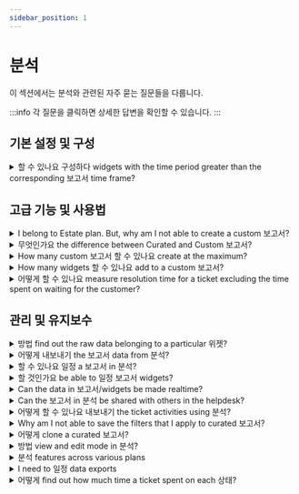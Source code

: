 ```yaml
---
sidebar_position: 1
---
```


# 분석

이 섹션에서는 분석와 관련된 자주 묻는 질문들을 다룹니다.

:::info
각 질문을 클릭하면 상세한 답변을 확인할 수 있습니다.
:::


## 기본 설정 및 구성

<details>
<summary>할 수 있나요 구성하다 widgets with the time period greater than the corresponding 보고서 time frame?</summary>

<p><br /></p><p>The Time period/date range of the Analytics report will be the superset of the time period specified in the widgets associated with the reports. In other words, the widget date range needs to be a subset of the report date range.</p>

</details>


## 고급 기능 및 사용법

<details>
<summary>I belong to Estate plan. But, why am I not able to create a custom 보고서?</summary>

<p>Custom reports are part of the <strong>Estate’19 plan</strong>. If you belong to the Estate’17 plan (annual billing), you can choose to upgrade to Estate’19 plan for free. If you belong to Estate’17 plan (monthly billing), you can upgrade by paying an extra of <strong>$6/agent/month</strong> in addition to <strong>$59/agent/month</strong>. </p>

</details>

<details>
<summary>무엇인가요 the difference between Curated and Custom 보고서?</summary>

<p dir="ltr" style={{ boxSizing: "border-box", marginBottom: "0pt", marginLeft: "0px", fontSize: "13px", lineHeight: "1.38", wordBreak: "normal", overflowWrap: "break-word", color: "rgb(0, 0, 0)", fontFamily: "-apple-system, ", fontWeight: "400", textAlign: "left", textIndent: "0px" }}><span dir="ltr" style={{ boxSizing: "border-box", fontSize: "12pt", fontFamily: "Arial"", color: "rgb(14, 16, 26)", fontWeight: "700" }}>Curated Reports</span></p><p dir="ltr" style={{ boxSizing: "border-box", marginBottom: "0pt", marginLeft: "0px", fontSize: "13px", lineHeight: "1.38", wordBreak: "normal", overflowWrap: "break-word", color: "rgb(0, 0, 0)", fontWeight: "400", textAlign: "left", textIndent: "0px", fontFamily: "Arial"" }}><span style={{ fontFamily: "Helvetica Neue" }}><span style={{ boxSizing: "border-box", fontFamily: "Arial"" }}><span style={{ boxSizing: "border-box", fontSize: "12pt", color: "rgb(14, 16, 26)", fontWeight: "400", fontFamily: "Arial"" }}>Freshdesk's curated reports provide you with a 360 view of your support performance. Monitor your team's performance along with the metrics most relevant to you. It also provides you with the essential information to chart better customer experiences.&nbsp;</span></span></span></p><p dir="ltr" style={{ boxSizing: "border-box", marginBottom: "0pt", marginLeft: "0px", fontSize: "13px", lineHeight: "1.38", wordBreak: "normal", overflowWrap: "break-word", color: "rgb(0, 0, 0)", fontWeight: "400", textAlign: "left", textIndent: "0px", fontFamily: "Arial"" }}><span style={{ fontFamily: "Helvetica Neue" }}><span style={{ boxSizing: "border-box", fontFamily: "Arial"" }}><span style={{ boxSizing: "border-box", fontSize: "12pt", color: "rgb(0, 0, 0)", fontWeight: "400", fontFamily: "Arial"" }}><br /></span><span style={{ boxSizing: "border-box", fontSize: "12pt", color: "rgb(14, 16, 26)", fontWeight: "700", fontFamily: "Arial"" }}>Custom Reports</span></span></span></p><p dir="ltr" style={{ boxSizing: "border-box", marginBottom: "0pt", marginLeft: "0px", fontSize: "13px", lineHeight: "1.38", wordBreak: "normal", overflowWrap: "break-word", color: "rgb(0, 0, 0)", fontWeight: "400", textAlign: "left", textIndent: "0px", fontFamily: "Arial"" }}><span style={{ fontFamily: "Helvetica Neue" }}><span style={{ boxSizing: "border-box", fontFamily: "Arial"" }}><span style={{ boxSizing: "border-box", fontSize: "12pt", color: "rgb(14, 16, 26)", fontWeight: "400", fontFamily: "Arial"" }}>With multiple ways to look at helpdesk reporting, Freshdesk's Analytics lets you&nbsp;</span><a href="https://support.freshdesk.com/en/support/solutions/articles/50000001028-custom-reporting-%E2%80%93-basics" style={{ boxSizing: "border-box", color: "rgb(44, 92, 197)", userSelect: "auto", fontFamily: "Arial"" }}><span style={{ boxSizing: "border-box", fontSize: "12pt", color: "rgb(17, 85, 204)", fontWeight: "400", textDecorationSkipInk: "none", fontFamily: "Arial"" }}>customize and build your reports</span></a><span style={{ boxSizing: "border-box", fontSize: "12pt", color: "rgb(14, 16, 26)", fontWeight: "400", fontFamily: "Arial"" }}>&nbsp;the way you want them - with minimal effort. It offers the flexibility to pick the metric(s) you wish to study, the adaptability to select the suitable filters you want to apply, and the capability to employ the perfect dimensions to analyze your data.</span></span></span></p><p dir="ltr" style={{ boxSizing: "border-box", marginBottom: "0pt", marginLeft: "0px", fontSize: "13px", lineHeight: "1.38", wordBreak: "normal", overflowWrap: "break-word", color: "rgb(0, 0, 0)", fontWeight: "400", textAlign: "left", textIndent: "0px", fontFamily: "Arial"" }}><span style={{ fontFamily: "Helvetica Neue" }}><span style={{ boxSizing: "border-box", fontFamily: "Arial"" }}><span style={{ boxSizing: "border-box", fontSize: "12pt", color: "rgb(0, 0, 0)", fontWeight: "400", fontFamily: "Arial"" }}><br />Learn more about the&nbsp;</span><a href="https://freshdesk.com/webinars/get-the-most-out-of-freshdesk-analytics-recording" style={{ boxSizing: "border-box", color: "rgb(44, 92, 197)", userSelect: "auto", fontFamily: "Arial"" }}><span style={{ boxSizing: "border-box", fontSize: "12pt", color: "rgb(17, 85, 204)", fontWeight: "400", textDecorationSkipInk: "none", fontFamily: "Arial"" }}>Basics of Analytics</span></a><span style={{ boxSizing: "border-box", fontSize: "12pt", color: "rgb(0, 0, 0)", fontWeight: "400", fontFamily: "Arial"" }}>&nbsp;through our webinar with insights on curated reports, creating custom reports for your helpdesk, learning to apply filters on reports, and much more.</span></span></span></p><p style={{ boxSizing: "border-box", marginBottom: "0px", marginLeft: "0px", fontSize: "13px", lineHeight: "18px", wordBreak: "normal", overflowWrap: "break-word", color: "rgb(0, 0, 0)", fontFamily: "-apple-system, ", fontWeight: "400", textAlign: "left", textIndent: "0px" }}><span style={{ fontFamily: "Helvetica Neue" }}><span style={{ boxSizing: "border-box", fontFamily: "Arial"" }}><span style={{ boxSizing: "border-box", fontSize: "12pt", color: "rgb(0, 0, 0)", fontWeight: "400", fontFamily: "Arial"" }}>You can also refer to our&nbsp;</span><a href="https://freshdesk.com/assets/resources/freshdesk/Make-informed-decisions-with-Freshdesk-Analytics.pdf" style={{ boxSizing: "border-box", color: "rgb(44, 92, 197)", userSelect: "auto", fontFamily: "Arial"" }}><span style={{ boxSizing: "border-box", fontSize: "12pt", color: "rgb(17, 85, 204)", fontWeight: "400", textDecorationSkipInk: "none", fontFamily: "Arial"" }}>Analytics guide</span></a></span></span><span dir="ltr" style={{ boxSizing: "border-box", fontSize: "12pt", fontFamily: "Arial"", color: "rgb(0, 0, 0)", fontWeight: "400" }}>&nbsp;for various use cases to implement in your helpdesk.</span></p>

</details>

<details>
<summary>How many custom 보고서 할 수 있나요 create at the maximum?</summary>

<p>You can create as many custom reports you want in Analytics. There’s no fixed limit.</p>

</details>

<details>
<summary>How many widgets 할 수 있나요 add to a custom 보고서?</summary>

<p><br /></p><p>You can add as many widgets you want in Analytics. There’s no fixed limit.</p>

</details>

<details>
<summary>어떻게 할 수 있나요 measure resolution time for a ticket excluding the time spent on waiting for the customer?</summary>

<p dir="ltr">You can get this data in two ways:<br /><br /></p><p dir="ltr">1. Choose the Metric: Resolved time spent in business hours<br />Sort by Filter: Status does not include waiting on customer<br />Group by: Status<br />From underlying data, you can find out how much time was spent on the SLA status at a ticket level</p><p dir="ltr"><br />2. Choose the Metric: Resolved time spent in business hours<br />Sort by Filter: Status does not include SLA Status: Off<br />Group by: Status</p><p dir="ltr">From underlying data, you can find out how much time was spent on the SLA status at a ticket level</p>

</details>


## 관리 및 유지보수

<details>
<summary>방법 find out the raw data belonging to a particular 위젯?</summary>

<p dir="ltr"><span dir="ltr" style={{ fontFamily: "Arial"", fontSize: "14px" }}>Based on the type of widget data, Freshdesk will automatically visualize it in a relevant format. So, reading the data from the widget is a straightforward process.&nbsp;</span></p><p style={{ fontFamily: "Arial"", fontSize: "14px" }}><span style={{ fontSize: "14px" }}><span style={{ fontFamily: "Helvetica Neue" }}><br /></span></span></p><p style={{ fontFamily: "Arial"", fontSize: "14px" }}><span style={{ fontSize: "14px" }}><span dir="ltr" style={{ fontFamily: "Helvetica Neue" }}>Click on the widget to read the data. You also have the option to customize the visualization of certain widgets the way you want. You can select any graphical representation: Bar chart, Horizontal bar chart, Donut chart, Summary table, and Tabular.</span></span></p><p style={{ fontFamily: "Arial"", fontSize: "14px" }}><span style={{ fontSize: "14px" }}><span style={{ fontFamily: "Helvetica Neue" }}><br /></span></span></p><p style={{ fontFamily: "Arial"", fontSize: "14px" }}><span style={{ fontSize: "14px" }}><span dir="ltr" style={{ fontFamily: "Helvetica Neue" }}>If you want to take a closer look at the widget data, click Show underlying data below the widget. You can use the <strong>Edit Column</strong> button to add or remove the Fields present in the table. You can use the filters to drill-down further into the underlying data.&nbsp;</span></span></p><p style={{ fontFamily: "Arial"", fontSize: "14px" }}><br /></p><p style={{ fontFamily: "Arial"", fontSize: "14px" }}><span style={{ fontSize: "14px" }}><span dir="ltr" style={{ fontFamily: "Helvetica Neue" }}><img src="#" style={{ width: "auto" }} class="fr-fic fr-fil fr-dib" /></span></span><br /></p>

</details>

<details>
<summary>어떻게 내보내기 the 보고서 data from 분석?</summary>

<p dir="ltr"><span dir="ltr" style={{ boxSizing: "border-box", fontWeight: "400", textAlign: "start", textIndent: "0px", fontSize: "16px", fontFamily: "Arial"", color: "rgb(0, 0, 0)" }}>Inside every report, you have the&nbsp;</span><span style={{ fontSize: "16px" }}><span dir="ltr" style={{ fontFamily: "Helvetica Neue" }}><span style={{ boxSizing: "border-box", textAlign: "start", textIndent: "0px", color: "rgb(0, 0, 0)", fontWeight: "700", fontFamily: "Arial"" }}>Export</span><span style={{ boxSizing: "border-box", fontWeight: "400", textAlign: "start", textIndent: "0px", color: "rgb(0, 0, 0)", fontFamily: "Arial"" }}>&nbsp;icon below the search bar. You can click this icon to export the report as a PDF but not as a CSV. However, you will be able to exp</span><span dir="ltr" style={{ boxSizing: "border-box", fontWeight: "400", textAlign: "start", textIndent: "0px", color: "rgb(0, 0, 0)", fontFamily: "Arial"" }}>ort both the Graph data as well as the Tabular data (Underlying data) present in the widgets in the form of a CSV.</span><br /></span></span></p><p dir="ltr"><br /></p><p><span style={{ boxSizing: "border-box", fontSize: "16px" }}><span dir="ltr" style={{ boxSizing: "border-box", color: "rgb(0, 0, 0)", fontFamily: "Arial"", fontSize: "16px", fontWeight: "400", textAlign: "left", textIndent: "0px", display: "inline !important" }}><strong dir="ltr" style={{ boxSizing: "border-box", fontWeight: "700" }}>Underlying data:&nbsp;</strong>The underlying data refers to the original, detailed information stored within the platform's database. Essentially, it serves as the raw material from which insights and reports are derived. This data provides the foundation for deeper analysis and understanding of customer interactions and support processes.</span><span dir="ltr" style={{ boxSizing: "border-box", color: "rgb(0, 0, 0)", fontFamily: "Arial"", fontSize: "16px", fontWeight: "400", textAlign: "left", textIndent: "0px", display: "inline !important", backgroundColor: "rgb(255, 255, 255)" }}><ins class="diff" style={{ boxSizing: "border-box", border: "none", color: "rgb(0, 121, 91)", backgroundColor: "rgb(255, 255, 255)" }}>&nbsp;</ins><ins class="diff" style={{ boxSizing: "border-box", border: "none", color: "rgb(0, 0, 0)", backgroundColor: "rgb(255, 255, 255)" }}>It can be exported by selecting the CSV of tabular data from the widget.</ins></span><br /><br /><span dir="ltr" style={{ boxSizing: "border-box", color: "rgb(0, 0, 0)", fontFamily: "Arial"", fontSize: "16px", fontWeight: "400", textAlign: "left", textIndent: "0px", display: "inline !important" }}><strong style={{ boxSizing: "border-box", fontWeight: "700" }}>Graph data:&nbsp;</strong>Graph data represents the summarized and visualized insights drawn from the underlying data. This visual representation offers a distilled view of key performance indicators, making it easier for users to grasp trends and make informed decisions without delving into the detailed raw</span><span dir="ltr" style={{ boxSizing: "border-box", color: "rgb(0, 0, 0)", fontFamily: "Arial"", fontSize: "16px", fontWeight: "400", textAlign: "left", textIndent: "0px", display: "inline !important", backgroundColor: "rgb(255, 255, 255)" }}><ins class="diff" style={{ boxSizing: "border-box", border: "none", color: "rgb(0, 121, 91)", backgroundColor: "rgb(255, 255, 255)" }}>&nbsp;</ins><ins class="diff" style={{ boxSizing: "border-box", border: "none", color: "rgb(0, 0, 0)", backgroundColor: "rgb(255, 255, 255)" }}>data. It can be exported by selecting the CSV of graph</ins></span><span dir="ltr" style={{ boxSizing: "border-box", color: "rgb(0, 0, 0)", fontFamily: "Arial"", fontSize: "16px", fontWeight: "400", textAlign: "left", textIndent: "0px", display: "inline !important" }}>&nbsp;data.</span></span></p><p dir="ltr"><span style={{ fontSize: "16px" }}><span dir="ltr" style={{ fontFamily: "Helvetica Neue" }}><br /><span dir="ltr" style={{ boxSizing: "border-box", fontWeight: "400", textAlign: "start", textIndent: "0px", color: "rgb(0, 0, 0)", fontFamily: "Arial"" }}><strong dir="ltr">Steps t</strong></span><strong dir="ltr">o export the complete report as PDF</strong></span></span></p><p dir="ltr"><br /></p><ol style={{ fontFamily: "Arial"", fontSize: "16px" }}><li dir="ltr" style={{ fontFamily: "Arial"", fontSize: "16px" }}><span style={{ fontSize: "16px" }}><span style={{ fontFamily: "Helvetica Neue" }}>Go to <strong style={{ fontFamily: "Arial"" }}>Analytics</strong>.</span></span></li><li dir="ltr" style={{ fontFamily: "Arial"", fontSize: "16px" }}><span style={{ fontSize: "16px" }}><span dir="ltr" style={{ fontFamily: "Helvetica Neue" }}>Select a report you would like to export and click on it.</span></span></li><li dir="ltr" style={{ fontFamily: "Arial"", fontSize: "16px" }}><span style={{ fontSize: "16px" }}><span style={{ fontFamily: "Helvetica Neue" }}>Inside the report, navigate to the export icon and select <strong style={{ fontFamily: "Arial"" }}>Export report&nbsp;</strong>from the dropdown.</span></span></li><li dir="ltr" style={{ fontFamily: "Arial"", fontSize: "16px" }}><span style={{ fontSize: "16px" }}><span style={{ fontFamily: "Helvetica Neue" }}>Here you can select the pages in the report you want to export and click <strong dir="ltr" style={{ fontFamily: "Arial"" }}>Ex</strong><strong dir="ltr" style={{ fontFamily: "Arial"" }}>port</strong>.<p ><br /></p><img src="#" style={{ width: "639px" }} class="fr-fil fr-dib fr-bordered fr-shadow" /></span></span></li></ol><p style={{ fontFamily: "Arial"", fontSize: "16px" }}><br /></p><p style={{ fontFamily: "Arial"", fontSize: "16px" }}><br /></p><p style={{ fontFamily: "Arial"", fontSize: "16px" }}><span style={{ fontSize: "16px" }}><span dir="ltr" style={{ fontFamily: "Helvetica Neue" }}>The report will now be sent as a PDF file to your registered email address.</span></span></p><p style={{ fontFamily: "Arial"", fontSize: "16px" }}><br /></p><p style={{ fontFamily: "Arial"", fontSize: "16px" }}><br /></p><p style={{ fontFamily: "Arial"", fontSize: "16px" }}><span style={{ fontSize: "16px" }}><span dir="ltr" style={{ fontFamily: "Helvetica Neue" }}><span dir="ltr" style={{ boxSizing: "border-box", fontWeight: "400", textAlign: "start", textIndent: "0px", color: "rgb(0, 0, 0)", fontFamily: "Arial"" }}><strong dir="ltr">Steps t</strong></span><strong dir="ltr">o export the widget level report</strong></span></span></p><p style={{ fontFamily: "Arial"", fontSize: "16px" }}><br /></p><ol><li style={{ fontFamily: "Arial"", fontSize: "16px" }}><span style={{ fontSize: "16px" }}><span dir="ltr" style={{ fontFamily: "Helvetica Neue" }}>Go to Analytics</span></span></li><li style={{ fontFamily: "Arial"", fontSize: "16px" }}><span style={{ fontSize: "16px" }}><span dir="ltr" style={{ fontFamily: "Helvetica Neue" }}>Open the report</span></span></li><li style={{ fontFamily: "Arial"", fontSize: "16px" }}><span style={{ fontSize: "16px" }}><span dir="ltr" style={{ fontFamily: "Helvetica Neue" }}>Expand the desired widget</span></span></li><li style={{ fontFamily: "Arial"", fontSize: "16px" }}><span style={{ fontSize: "16px" }}><span dir="ltr" style={{ fontFamily: "Helvetica Neue" }}>Click the options for the widget represented as three horizontal dots.</span></span></li><li style={{ fontFamily: "Arial"", fontSize: "16px" }}><span style={{ fontSize: "16px" }}><span dir="ltr" style={{ fontFamily: "Helvetica Neue" }}>Select <strong dir="ltr">Export to email/</strong><strong dir="ltr">Download &gt; CSV/PDF of graph/tabular data</strong> accordingly</span></span></li></ol><p style={{ fontFamily: "Arial"", fontSize: "16px" }}><br /><span style={{ fontSize: "16px" }}><span dir="ltr" style={{ fontFamily: "Helvetica Neue" }}>Below are the items you need to consider when exporting reports.</span></span></p><ol ><li style={{ textAlign: "left" }}><span style={{ fontSize: "16px" }}><span dir="ltr" style={{ fontFamily: "Helvetica Neue" }}>Make sure the date range of the export is correct and valid across Widget level/Page level/Report level filters. If the date filter is set different in the Page level/Report level filters, than the one in Widget level, the exported data may not have the expected results.</span></span></li><li style={{ textAlign: "left" }}><span style={{ fontSize: "16px" }}><span dir="ltr" style={{ fontFamily: "Helvetica Neue" }}>Make sure you are selecting Graph data for the trend numbers you see in a widget and the Underlying data for the complete data set of the widget. You can select up to 20 fields as columns for the export from the underlying data by editing the report, and adding fields using the 'Gear' icon as shown below.</span></span></li></ol><p ><br /></p><p ><span dir="ltr" style={{ fontFamily: "Arial"", fontSize: "16px" }}>Based on the volume of data, it may take several minutes to export and send the data to your mailbox.&nbsp;</span></p><p ><br /></p><p ><img src="#" class="fr-fic fr-fil fr-dib inline-image" style={{ boxSizing: "border-box", border: "0px", maxWidth: "100%", cursor: "pointer", padding: "0px 1px", marginBottom: "5px", marginLeft: "0px", display: "block", textAlign: "left", color: "rgb(24, 50, 71)", fontFamily: "Arial"", fontSize: "16px", fontWeight: "400", textIndent: "0px", width: "auto" }} /></p><p><br /></p><pre class="fd-callout fd-callout--note" dir="ltr" style={{ textAlign: "justify" }}>Note: If the date range is correctly set and you still do not receive the export for the specified date range, try this troubleshooting step: edit the report, remove the date range filter, save the report, then edit it again and reapply the desired date range. Finally, save the report and proceed with the export. If you still face issues, reach out to our support.</pre><hr /><h3 dir="ltr" style={{ boxSizing: "border-box", fontFamily: "Arial"", fontWeight: "400", lineHeight: "30.63px", color: "inherit", marginBottom: "0px", marginLeft: "0px", fontSize: "16px" }}><span style={{ boxSizing: "border-box", fontSize: "16px" }}><span style={{ boxSizing: "border-box", fontFamily: "Arial"" }}><strong dir="ltr" style={{ boxSizing: "border-box", fontWeight: "700", fontFamily: "Arial"" }}>To schedule a data export:</strong></span></span></h3><ol style={{ boxSizing: "border-box", marginBottom: "4px", marginLeft: "0px", padding: "0px 0px 0px 40px", lineHeight: "17px", fontFamily: "Arial"", fontSize: "16px" }}><li style={{ boxSizing: "border-box", fontSize: "16px", lineHeight: "1.4", marginBottom: "0px", marginLeft: "0px", wordBreak: "normal", overflowWrap: "break-word", fontFamily: "Arial"" }}><p dir="ltr" style={{ boxSizing: "border-box", marginBottom: "0px", marginLeft: "0px", fontSize: "16px", lineHeight: "1.4", wordBreak: "normal", overflowWrap: "break-word", fontFamily: "Arial"" }}><span style={{ boxSizing: "border-box", fontSize: "16px" }}><span style={{ boxSizing: "border-box", fontFamily: "Arial"" }}>Login to your support portal as an <strong style={{ boxSizing: "border-box", fontWeight: "700", fontFamily: "Arial"" }}>Administrator/Supervisor.</strong></span></span></p></li><li style={{ boxSizing: "border-box", fontSize: "16px", lineHeight: "1.4", marginBottom: "0px", marginLeft: "0px", wordBreak: "normal", overflowWrap: "break-word", fontFamily: "Arial"" }}><p dir="ltr" style={{ boxSizing: "border-box", marginBottom: "0px", marginLeft: "0px", fontSize: "16px", lineHeight: "1.4", wordBreak: "normal", overflowWrap: "break-word", fontFamily: "Arial"" }}><span style={{ boxSizing: "border-box", fontSize: "16px" }}><span style={{ boxSizing: "border-box", fontFamily: "Arial"" }}>Go to <strong style={{ boxSizing: "border-box", fontWeight: "700", fontFamily: "Arial"" }}>Analytics &gt;&nbsp;</strong>click the<strong dir="ltr" style={{ boxSizing: "border-box", fontWeight: "700", fontFamily: "Arial"" }}>&nbsp;gear icon(</strong><strong dir="ltr" style={{ boxSizing: "border-box", fontWeight: "700", fontFamily: "Arial"" }}>Settings)&nbsp;</strong>on the top right corner <strong style={{ boxSizing: "border-box", fontWeight: "700", fontFamily: "Arial"" }}>&gt;</strong> choose<strong style={{ boxSizing: "border-box", fontWeight: "700", fontFamily: "Arial"" }}>&nbsp;Data</strong><strong style={{ boxSizing: "border-box", fontWeight: "700", fontFamily: "Arial"" }}>&nbsp;Exports.</strong></span></span></p></li><li style={{ boxSizing: "border-box", fontSize: "16px", lineHeight: "1.4", marginBottom: "0px", marginLeft: "0px", wordBreak: "normal", overflowWrap: "break-word", fontFamily: "Arial"" }}><p style={{ boxSizing: "border-box", marginBottom: "0px", marginLeft: "0px", fontSize: "16px", lineHeight: "1.4", wordBreak: "normal", overflowWrap: "break-word", fontFamily: "Arial"" }}><span style={{ boxSizing: "border-box", fontSize: "16px" }}><span style={{ boxSizing: "border-box", fontFamily: "Arial"" }}>Click on <strong dir="ltr" style={{ boxSizing: "border-box", fontWeight: "700", fontFamily: "Arial"" }}>Create Export.</strong></span></span></p></li><li dir="ltr" style={{ boxSizing: "border-box", fontSize: "16px", lineHeight: "1.4", marginBottom: "0px", marginLeft: "0px", wordBreak: "normal", overflowWrap: "break-word", fontFamily: "Arial"" }}><span style={{ boxSizing: "border-box", fontSize: "16px" }}><span style={{ boxSizing: "border-box", fontFamily: "Arial"" }}>Give it a <strong style={{ boxSizing: "border-box", fontWeight: "700", fontFamily: "Arial"" }}>Name</strong>, <strong style={{ boxSizing: "border-box", fontWeight: "700", fontFamily: "Arial"" }}>Description</strong> and choose a <strong style={{ boxSizing: "border-box", fontWeight: "700", fontFamily: "Arial"" }}>Module</strong> from which you want to export data: Tickets, Timesheet, Surveys, Survey results, Articles, and Triage.</span></span></li><li style={{ boxSizing: "border-box", fontSize: "16px", lineHeight: "1.4", marginBottom: "0px", marginLeft: "0px", wordBreak: "normal", overflowWrap: "break-word", fontFamily: "Arial"" }}><span style={{ boxSizing: "border-box", fontSize: "16px" }}><span style={{ boxSizing: "border-box", fontFamily: "Arial"" }}>Choose when you'd like to receive the export from the <strong style={{ boxSizing: "border-box", fontWeight: "700", fontFamily: "Arial"" }}>Schedule</strong> dropdown field (<strong dir="ltr" style={{ boxSizing: "border-box", fontWeight: "700", fontFamily: "Arial"" }}>Daily, Weekly or Monthly</strong>) and then set the required time.</span></span></li><li style={{ boxSizing: "border-box", fontSize: "16px", lineHeight: "1.4", marginBottom: "0px", marginLeft: "0px", wordBreak: "normal", overflowWrap: "break-word", fontFamily: "Arial"" }}><span style={{ boxSizing: "border-box", fontSize: "16px" }}><span style={{ boxSizing: "border-box", fontFamily: "Arial"" }}>Set any<strong style={{ boxSizing: "border-box", fontWeight: "700", fontFamily: "Arial"" }}>&nbsp;Filters&nbsp;</strong>of your choice. All your <strong style={{ boxSizing: "border-box", fontWeight: "700", fontFamily: "Arial"" }}>dropdown</strong> and <strong style={{ boxSizing: "border-box", fontWeight: "700", fontFamily: "Arial"" }}>dependent fields</strong> will be displayed.</span></span></li><li style={{ boxSizing: "border-box", fontSize: "16px", lineHeight: "1.4", marginBottom: "0px", marginLeft: "0px", wordBreak: "normal", overflowWrap: "break-word", fontFamily: "Arial"" }}><span style={{ boxSizing: "border-box", fontSize: "16px" }}><span dir="ltr" style={{ boxSizing: "border-box", fontFamily: "Arial"" }}>Choose the <strong style={{ boxSizing: "border-box", fontWeight: "700", fontFamily: "Arial"" }}>Ticket</strong> fields and/or <strong style={{ boxSizing: "border-box", fontWeight: "700", fontFamily: "Arial"" }}>Tag fields</strong> you want to include in the <strong style={{ boxSizing: "border-box", fontWeight: "700", fontFamily: "Arial"" }}>CSV&nbsp;</strong>file.</span></span></li></ol><pre class="fd-callout fd-callout--note" dir="ltr" style={{ boxSizing: "border-box", overflow: "visible", fontFamily: "monospace, monospace", fontSize: "1em", overflowWrap: "break-word", wordBreak: "normal", marginBottom: "0px", marginLeft: "0px", padding: "12px 16px", borderWidth: "1px 1px 1px 6px", borderStyle: "solid", borderColor: "rgb(235, 237, 240) rgb(235, 237, 240) rgb(235, 237, 240) rgb(232, 111, 37)", borderImage: "initial", borderRadius: "8px 4px 4px 8px" }}>Note: It is not possible to use the date range dimension filter when creating an export via Data Exports in Analytics</pre><p style={{ boxSizing: "border-box", marginBottom: "0px", marginLeft: "0px", fontSize: "13px", lineHeight: "1.4", wordBreak: "normal", overflowWrap: "break-word" }}><span style={{ boxSizing: "border-box", fontSize: "16px" }}><span dir="ltr" style={{ boxSizing: "border-box", fontFamily: "Arial"" }}><br /></span></span></p><hr style={{ boxSizing: "content-box", borderWidth: "1px 0px 0px", borderTopStyle: "solid", borderRightStyle: "initial", borderBottomStyle: "initial", borderLeftStyle: "initial", borderTopColor: "rgb(238, 238, 238)", borderRightColor: "initial", borderBottomColor: "initial", borderLeftColor: "initial", borderImage: "initial", height: "0px", marginBottom: "20px", clear: "both", userSelect: "none", breakAfter: "page" }}><h3 style={{ boxSizing: "border-box", fontFamily: "Arial"", fontWeight: "400", lineHeight: "30.63px", color: "inherit", marginBottom: "0px", marginLeft: "0px", fontSize: "16px" }}><span style={{ boxSizing: "border-box", fontSize: "16px" }}><span style={{ boxSizing: "border-box", fontFamily: "Arial"" }}><strong dir="ltr" style={{ boxSizing: "border-box", fontWeight: "700", fontFamily: "Arial"" }}>To receive the export file via API</strong></span></span></h3><ol style={{ boxSizing: "border-box", marginBottom: "4px", marginLeft: "0px", padding: "0px 0px 0px 40px", lineHeight: "17px", fontFamily: "Arial"", fontSize: "16px" }}><li style={{ boxSizing: "border-box", fontSize: "16px", lineHeight: "1.4", marginBottom: "0px", marginLeft: "0px", wordBreak: "normal", overflowWrap: "break-word", fontFamily: "Arial"" }}><p style={{ boxSizing: "border-box", marginBottom: "0px", marginLeft: "0px", fontSize: "16px", lineHeight: "1.4", wordBreak: "normal", overflowWrap: "break-word", fontFamily: "Arial"" }}><span style={{ boxSizing: "border-box", fontSize: "16px" }}><span style={{ boxSizing: "border-box", fontFamily: "Arial"" }}>Copy and paste the URL in your Business Intelligence tool.</span></span></p></li><li style={{ boxSizing: "border-box", fontSize: "16px", lineHeight: "1.4", marginBottom: "0px", marginLeft: "0px", wordBreak: "normal", overflowWrap: "break-word", fontFamily: "Arial"" }}><p style={{ boxSizing: "border-box", marginBottom: "0px", marginLeft: "0px", fontSize: "16px", lineHeight: "1.4", wordBreak: "normal", overflowWrap: "break-word", fontFamily: "Arial"" }}><span style={{ boxSizing: "border-box", fontSize: "16px" }}><span dir="ltr" style={{ boxSizing: "border-box", fontFamily: "Arial"" }}>Once you hit the <strong style={{ boxSizing: "border-box", fontWeight: "700", fontFamily: "Arial"" }}>API</strong> from your <strong style={{ boxSizing: "border-box", fontWeight: "700", fontFamily: "Arial"" }}>BI tool</strong>, you will receive a response in the following format:</span></span></p></li></ol><pre contenteditable="false" rel="highlighter" style={{ boxSizing: "border-box", overflow: "visible", fontFamily: "Arial"", fontSize: "1em", overflowWrap: "break-word", wordBreak: "normal" }}><span style={{ boxSizing: "border-box", fontSize: "16px" }}><span style={{ boxSizing: "border-box", fontFamily: "Arial"" }}>{ "export":{<br /> "url":"..."<br />}<br />}</span></span></pre><p style={{ boxSizing: "border-box", marginBottom: "0px", marginLeft: "0px", fontSize: "13px", lineHeight: "1.4", wordBreak: "normal", overflowWrap: "break-word" }}><span style={{ boxSizing: "border-box", fontSize: "16px" }}><span dir="ltr" style={{ boxSizing: "border-box", fontFamily: "Arial"" }}>The URL parameter holds the link to the latest export file for that schedule. The file will be available for 30 days from the date of creation.&nbsp;</span></span></p><hr style={{ boxSizing: "content-box", borderWidth: "1px 0px 0px", borderTopStyle: "solid", borderRightStyle: "initial", borderBottomStyle: "initial", borderLeftStyle: "initial", borderTopColor: "rgb(238, 238, 238)", borderRightColor: "initial", borderBottomColor: "initial", borderLeftColor: "initial", borderImage: "initial", height: "0px", marginBottom: "20px", clear: "both", userSelect: "none", breakAfter: "page" }}><p style={{ boxSizing: "border-box", marginBottom: "0px", marginLeft: "0px", fontSize: "13px", lineHeight: "1.4", wordBreak: "normal", overflowWrap: "break-word" }}><span style={{ boxSizing: "border-box", fontSize: "16px" }}><span style={{ boxSizing: "border-box", fontFamily: "Arial"" }}><br /></span></span></p><h3 style={{ boxSizing: "border-box", fontFamily: "Arial"", fontWeight: "400", lineHeight: "30.63px", color: "inherit", marginBottom: "0px", marginLeft: "0px", fontSize: "16px" }}><span style={{ boxSizing: "border-box", fontSize: "16px" }}><span style={{ boxSizing: "border-box", fontFamily: "Arial"" }}><strong dir="ltr" style={{ boxSizing: "border-box", fontWeight: "700", fontFamily: "Arial"" }}>To access your data exports:</strong></span></span></h3><ol style={{ boxSizing: "border-box", marginBottom: "4px", marginLeft: "0px", padding: "0px 0px 0px 40px", lineHeight: "17px", fontFamily: "Arial"" }}><li style={{ boxSizing: "border-box", fontSize: "16px", lineHeight: "1.4", marginBottom: "0px", marginLeft: "0px", wordBreak: "normal", overflowWrap: "break-word", fontFamily: "Arial"" }}><p dir="ltr" style={{ boxSizing: "border-box", marginBottom: "0px", marginLeft: "0px", fontSize: "16px", lineHeight: "1.4", wordBreak: "normal", overflowWrap: "break-word", fontFamily: "Arial"" }}><span style={{ boxSizing: "border-box", fontSize: "16px" }}><span style={{ boxSizing: "border-box", fontFamily: "Arial"" }}>To view the exports that you had scheduled, go to <strong dir="ltr" style={{ boxSizing: "border-box", fontWeight: "700", fontFamily: "Arial"" }}>Analytics &gt;&nbsp;</strong>click the<strong dir="ltr" style={{ boxSizing: "border-box", fontWeight: "700", fontFamily: "Arial"" }}>&nbsp;gear icon (</strong><strong dir="ltr" style={{ boxSizing: "border-box", fontWeight: "700", fontFamily: "Arial"" }}>Settings)&nbsp;</strong>on the top right corner<strong dir="ltr" style={{ boxSizing: "border-box", fontWeight: "700", fontFamily: "Arial"" }}>&nbsp;&gt;&nbsp;</strong>choose<strong style={{ boxSizing: "border-box", fontWeight: "700", fontFamily: "Arial"" }}>&nbsp;Data</strong><strong style={{ boxSizing: "border-box", fontWeight: "700", fontFamily: "Arial"" }}>&nbsp;Exports.</strong></span></span></p></li><li style={{ boxSizing: "border-box", fontSize: "16px", lineHeight: "1.4", marginBottom: "0px", marginLeft: "0px", wordBreak: "normal", overflowWrap: "break-word", fontFamily: "Arial"" }}><p style={{ boxSizing: "border-box", marginBottom: "0px", marginLeft: "0px", fontSize: "16px", lineHeight: "1.4", wordBreak: "normal", overflowWrap: "break-word", fontFamily: "Arial"" }}><span style={{ boxSizing: "border-box", fontSize: "16px" }}><span style={{ boxSizing: "border-box", fontFamily: "Arial"" }}>You'll be able to view the <strong style={{ boxSizing: "border-box", fontWeight: "700", fontFamily: "Arial"" }}>Title</strong>, <strong style={{ boxSizing: "border-box", fontWeight: "700", fontFamily: "Arial"" }}>Frequency</strong>, and the <strong style={{ boxSizing: "border-box", fontWeight: "700", fontFamily: "Arial"" }}>Status</strong> of your data export here.&nbsp;</span></span></p></li><li style={{ boxSizing: "border-box", fontSize: "16px", lineHeight: "1.4", marginBottom: "0px", marginLeft: "0px", wordBreak: "normal", overflowWrap: "break-word", fontFamily: "Arial"" }}><p style={{ boxSizing: "border-box", marginBottom: "0px", marginLeft: "0px", fontSize: "16px", lineHeight: "1.4", wordBreak: "normal", overflowWrap: "break-word", fontFamily: "Arial"" }}><span style={{ boxSizing: "border-box", fontSize: "16px" }}><span style={{ boxSizing: "border-box", fontFamily: "Arial"" }}>Click on the <strong style={{ boxSizing: "border-box", fontWeight: "700", fontFamily: "Arial"" }}>Title</strong> to open a data export schedule, and use the <strong style={{ boxSizing: "border-box", fontWeight: "700", fontFamily: "Arial"" }}>Active</strong> toggle to deactivate a schedule.</span></span></p></li><li style={{ boxSizing: "border-box", fontSize: "16px", lineHeight: "1.4", marginBottom: "0px", marginLeft: "0px", wordBreak: "normal", overflowWrap: "break-word", fontFamily: "Arial"" }}><p style={{ boxSizing: "border-box", marginBottom: "0px", marginLeft: "0px", fontSize: "16px", lineHeight: "1.4", wordBreak: "normal", overflowWrap: "break-word", fontFamily: "Arial"" }}><span style={{ boxSizing: "border-box", fontSize: "16px" }}><span dir="ltr" style={{ boxSizing: "border-box", fontFamily: "Arial"" }}>Use the <strong style={{ boxSizing: "border-box", fontWeight: "700", fontFamily: "Arial"" }}>download</strong> button that appears when you hover over a scheduled export to download the available data exports.</span></span></p></li><li style={{ boxSizing: "border-box", fontSize: "16px", lineHeight: "1.4", marginBottom: "0px", marginLeft: "0px", wordBreak: "normal", overflowWrap: "break-word", fontFamily: "Arial"" }}><p style={{ boxSizing: "border-box", marginBottom: "0px", marginLeft: "0px", fontSize: "16px", lineHeight: "1.4", wordBreak: "normal", overflowWrap: "break-word", fontFamily: "Arial"" }}><span style={{ boxSizing: "border-box", fontSize: "16px" }}><span dir="ltr" style={{ boxSizing: "border-box", fontFamily: "Arial"" }}>An export once scheduled, cannot be edited. You will have to delete it altogether and create one afresh. Use the <strong style={{ boxSizing: "border-box", fontWeight: "700", fontFamily: "Arial"" }}>delete</strong> button that appears when you hover over a scheduled export.</span></span></p></li></ol><pre class="fd-callout fd-callout--note" dir="ltr" style={{ boxSizing: "border-box", overflow: "visible", fontFamily: "monospace, monospace", fontSize: "1em", overflowWrap: "break-word", wordBreak: "normal", marginBottom: "0px", marginLeft: "0px", padding: "12px 16px", borderWidth: "1px 1px 1px 6px", borderStyle: "solid", borderColor: "rgb(235, 237, 240) rgb(235, 237, 240) rgb(235, 237, 240) rgb(232, 111, 37)", borderImage: "initial", borderRadius: "8px 4px 4px 8px" }}><strong style={{ boxSizing: "border-box", fontWeight: "700" }}>Note</strong>: You might need assistance from a developer to hit the API, so please ensure that they have access to the API key of the person who created the schedule.</pre><p class="article_note" style={{ boxSizing: "border-box", marginBottom: "0px", marginLeft: "0px", fontSize: "13px", lineHeight: "1.4", wordBreak: "normal", overflowWrap: "break-word" }}><br /></p><p dir="ltr" style={{ fontFamily: "Arial"", fontSize: "16px" }}><br /><span style={{ fontSize: "16px" }}><span style={{ fontFamily: "Helvetica Neue" }}>You can view the following video to understand how to export reports from Analytics.</span></span></p><p dir="ltr" style={{ fontFamily: "Arial"", fontSize: "16px" }}><span style={{ fontSize: "16px" }}><span style={{ fontFamily: "Helvetica Neue" }}><br /></span></span></p><p dir="ltr" style={{ fontFamily: "Arial"", fontSize: "16px" }}><span style={{ fontSize: "16px" }}><span style={{ fontFamily: "Helvetica Neue" }}><span class="fr-video fr-deletable fr-fvc fr-dvb fr-draggable" style={{ fontFamily: "Arial"" }}><iframe width="640" height="360" src="https://www.youtube.com/embed/EIzJq-ji7Z4?&amp;wmode=opaque" frameborder="0" allowfullscreen="" class="fr-draggable" sandbox="allow-scripts allow-forms allow-same-origin allow-presentation" style={{ fontFamily: "Arial"" }} ></iframe></span></span></span><br /><br /></p><p dir="ltr" style={{ boxSizing: "border-box", marginBottom: "0pt", marginLeft: "0px", fontSize: "13px", lineHeight: "1.38", wordBreak: "normal", overflowWrap: "break-word", color: "rgb(24, 50, 71)", fontFamily: "-apple-system, ", fontWeight: "400", textAlign: "start", textIndent: "0px" }}><span style={{ boxSizing: "border-box", fontSize: "12pt", fontFamily: "Arial"", color: "rgb(0, 0, 0)", fontWeight: "400" }}>Learn more about the&nbsp;</span><span style={{ fontFamily: "Helvetica Neue" }}><a href="https://freshdesk.com/webinars/get-the-most-out-of-freshdesk-analytics-recording" style={{ boxSizing: "border-box", color: "rgb(44, 92, 197)", fontFamily: "Arial"" }}><span style={{ boxSizing: "border-box", fontSize: "12pt", color: "rgb(17, 85, 204)", fontWeight: "400", textDecorationSkipInk: "none", fontFamily: "Arial"" }}>Basics of Analytics</span></a><span style={{ boxSizing: "border-box", fontSize: "12pt", color: "rgb(0, 0, 0)", fontWeight: "400", fontFamily: "Arial"" }}>&nbsp;through our webinar with insights on curated reports, creating custom reports for your helpdesk, learning to apply filters on reports, and much more.<br /><br /></span></span></p><p dir="ltr" style={{ boxSizing: "border-box", marginBottom: "0pt", marginLeft: "0px", fontSize: "13px", lineHeight: "1.38", wordBreak: "normal", overflowWrap: "break-word", color: "rgb(24, 50, 71)", fontFamily: "-apple-system, ", fontWeight: "400", textAlign: "start", textIndent: "0px" }}><span style={{ fontFamily: "Helvetica Neue" }}><span style={{ boxSizing: "border-box", fontSize: "12pt", color: "rgb(0, 0, 0)", fontWeight: "400", fontFamily: "Arial"" }}>You can also refer to our&nbsp;</span><a href="https://freshdesk.com/assets/resources/freshdesk/Make-informed-decisions-with-Freshdesk-Analytics.pdf" style={{ boxSizing: "border-box", color: "rgb(44, 92, 197)", fontFamily: "Arial"" }}><span style={{ boxSizing: "border-box", fontSize: "12pt", color: "rgb(17, 85, 204)", fontWeight: "400", textDecorationSkipInk: "none", fontFamily: "Arial"" }}>Analytics guide</span></a></span><span dir="ltr" style={{ boxSizing: "border-box", fontSize: "12pt", fontFamily: "Arial"", color: "rgb(0, 0, 0)", fontWeight: "400" }}>&nbsp;for various use cases to implement in your helpdesk.</span></p>

</details>

<details>
<summary>할 수 있나요 일정 a 보고서 in 분석?</summary>

<p dir="ltr">To schedule your custom reports and the widgets.<br /><br /></p><ul><li dir="ltr">Click and open a <strong>custom report.</strong></li><li dir="ltr">Click on the <strong>Export</strong> icon on the top right corner.</li><li dir="ltr">Select <strong dir="ltr">Schedule Report&nbsp;</strong>from the drop down<strong dir="ltr">.</strong></li><li dir="ltr">Set the <strong>cadence, customize the time of delivery, subject, and description</strong> to suit your business.&nbsp;</li><li dir="ltr">Under Send to, add your email address. You can add additional email addresses by typing the required ones.</li><li dir="ltr">Click <strong dir="ltr">Save.</strong></li></ul><p><br /></p><p dir="ltr"><strong>Note</strong>: Curated reports cannot be scheduled. You can only schedule custom reports.</p><p dir="ltr"><br /></p><p dir="ltr"><img src="#" style={{ width: "auto" }} class="fr-fic fr-fil fr-dib" /></p><p><br /></p>

</details>

<details>
<summary>할 것인가요 be able to 일정 보고서 widgets?</summary>

<p>Yes, you can schedule the widgets of custom reports using the Schedule option. You will be able to choose the Report Schedule date, its frequency, and the email content. You can also choose the report widget to be scheduled in the form of a PDF or CSV. Please note that you will not be able to schedule the widgets of curated reports.</p>

</details>

<details>
<summary>Can the data in 보고서/widgets be made realtime?</summary>

<p>The reports and widgets in Analytics have a refresh time of 30 minutes which is standard across all the Freshdesk plans. Hence the widgets/reports cannot be configured to reflect live data unlike the Dashboard feature, which is based on live data.</p>

</details>

<details>
<summary>Can the 보고서 in 분석 be shared with others in the helpdesk?</summary>

<p>Yes, when creating a New report in Analytics, you can choose between either creating the report just for yourself or for Everyone. If the latter option is chosen then the agents who have access to the Analytics will be able to see them under the Shared reports section under Analytics.</p>

</details>

<details>
<summary>어떻게 할 수 있나요 내보내기 the ticket activities using 분석?</summary>

<p dir="ltr" style={{ lineHeight: "1.38", marginBottom: "0pt" }}><span dir="ltr" style={{ fontSize: "12pt", fontFamily: "Arial"", color: "rgb(0, 0, 0)", fontWeight: "400" }}>Analytics in Freshdesk lets you identify problems and keep tabs on all the metrics that matter to you. With Freshdesk Analytics, you can analyze your entire helpdesk and, most importantly, come to conclusions. From identifying areas of improvement to creating data-driven plans, you can back your support instincts using Analytics.</span><span style={{ fontFamily: "Helvetica Neue" }}><span style={{ fontSize: "12pt", color: "rgb(0, 0, 0)", fontWeight: "400", fontFamily: "Arial"" }}><br /><br />You can export your helpdesk ticket activities using the&nbsp;</span><span style={{ fontSize: "12pt", color: "rgb(0, 0, 0)", fontWeight: "700", fontFamily: "Arial"" }}>Data exports</span><span style={{ fontSize: "12pt", color: "rgb(0, 0, 0)", fontWeight: "400", fontFamily: "Arial"" }}>&nbsp;option in the&nbsp;</span><span style={{ fontSize: "12pt", color: "rgb(0, 0, 0)", fontWeight: "700", fontFamily: "Arial"" }}>Settings</span><span style={{ fontSize: "12pt", color: "rgb(0, 0, 0)", fontWeight: "400", fontFamily: "Arial"" }}>&nbsp;icon. Once you click on the&nbsp;</span><span style={{ fontSize: "12pt", color: "rgb(0, 0, 0)", fontWeight: "700", fontFamily: "Arial"" }}>Create Export</span><span style={{ fontSize: "12pt", color: "rgb(0, 0, 0)", fontWeight: "400", fontFamily: "Arial"" }}>&nbsp;button, you can set the export based on basic&nbsp;</span><span style={{ fontSize: "12pt", color: "rgb(0, 0, 0)", fontWeight: "700", fontFamily: "Arial"" }}>modules</span><span style={{ fontSize: "12pt", color: "rgb(0, 0, 0)", fontWeight: "400", fontFamily: "Arial"" }}>&nbsp;such as Tickets, Timesheets, Surveys, Survey Results, Articles, Triage, etc. Apart from this, you can&nbsp;</span></span></p><ul style={{ marginBottom: "0px", paddingInlineStart: "48px", fontFamily: "Arial"" }}><li dir="ltr" style={{ listStyleType: "disc", fontSize: "12pt", fontFamily: "Arial"", color: "rgb(0, 0, 0)", fontWeight: "400" }}><p dir="ltr" style={{ lineHeight: "1.38", marginBottom: "0pt", fontFamily: "Arial"" }}><span style={{ fontFamily: "Helvetica Neue" }}><span style={{ fontSize: "12pt", color: "rgb(0, 0, 0)", fontWeight: "400", fontFamily: "Arial"" }}>customize the export based on&nbsp;</span><span style={{ fontSize: "12pt", color: "rgb(0, 0, 0)", fontWeight: "700", fontFamily: "Arial"" }}>filters</span><span style={{ fontSize: "12pt", color: "rgb(0, 0, 0)", fontWeight: "400", fontFamily: "Arial"" }}>,&nbsp;</span></span></p></li><li dir="ltr" style={{ listStyleType: "disc", fontSize: "12pt", fontFamily: "Arial"", color: "rgb(0, 0, 0)", fontWeight: "400" }}><p dir="ltr" style={{ lineHeight: "1.38", marginBottom: "0pt", fontFamily: "Arial"" }}><span style={{ fontFamily: "Helvetica Neue" }}><span style={{ fontSize: "12pt", color: "rgb(0, 0, 0)", fontWeight: "400", fontFamily: "Arial"" }}>select the&nbsp;</span><span style={{ fontSize: "12pt", color: "rgb(0, 0, 0)", fontWeight: "700", fontFamily: "Arial"" }}>ticket field</span><span style={{ fontSize: "12pt", color: "rgb(0, 0, 0)", fontWeight: "400", fontFamily: "Arial"" }}>&nbsp;needed in the export, and&nbsp;</span></span></p></li><li dir="ltr" style={{ listStyleType: "disc", fontSize: "12pt", fontFamily: "Arial"", color: "rgb(0, 0, 0)", fontWeight: "400" }}><p dir="ltr" style={{ lineHeight: "1.38", marginBottom: "0pt", fontFamily: "Arial"" }}><span style={{ fontFamily: "Helvetica Neue" }}><span style={{ fontSize: "12pt", color: "rgb(0, 0, 0)", fontWeight: "400", fontFamily: "Arial"" }}>schedule the frequency and schedule for the reports.</span></span></p><p><br /></p><img src="#" style={{ width: "661px" }} class="fr-fil fr-dib fr-bordered fr-shadow" alt="You can export your helpdesk ticket activities using the Data exports option in the Settings icon. Once you click on the Create Export button, you can set the export based on basic modules such as Tickets, Timesheets, Surveys, Survey Results, Articles, Triage, etc." /><br /><br /><p></p></li></ul><p dir="ltr" style={{ lineHeight: "1.38", marginBottom: "0pt", fontFamily: "Arial"" }}><span style={{ fontFamily: "Helvetica Neue" }}><span style={{ fontSize: "12pt", color: "rgb(0, 0, 0)", fontWeight: "400", fontFamily: "Arial"" }}>Please note that this option is available only for the Account admin agent and inaccessible to other helpdesk agents.</span></span></p><p style={{ fontFamily: "Arial"" }}><span style={{ fontFamily: "Helvetica Neue" }}><br /></span></p><p dir="ltr" style={{ lineHeight: "1.38", marginBottom: "0pt", fontFamily: "Arial"" }}><span style={{ fontFamily: "Helvetica Neue" }}><span style={{ fontSize: "12pt", color: "rgb(0, 0, 0)", fontWeight: "400", fontFamily: "Arial"" }}>Learn more about the&nbsp;</span><a href="https://freshdesk.com/webinars/get-the-most-out-of-freshdesk-analytics-recording" style={{ fontFamily: "Arial"" }}><span style={{ fontSize: "12pt", color: "rgb(17, 85, 204)", fontWeight: "400", textDecorationSkipInk: "none", fontFamily: "Arial"" }}>Basics of Analytics</span></a><span style={{ fontSize: "12pt", color: "rgb(0, 0, 0)", fontWeight: "400", fontFamily: "Arial"" }}>&nbsp;through our webinar with insights on curated reports, creating custom reports for your helpdesk, learning to apply filters on reports, and much more.</span></span></p><p dir="ltr" style={{ lineHeight: "1.38", marginBottom: "0pt", fontFamily: "Arial"" }}><span style={{ fontFamily: "Helvetica Neue" }}><span style={{ fontSize: "12pt", color: "rgb(0, 0, 0)", fontWeight: "400", fontFamily: "Arial"" }}>You can also refer to our&nbsp;</span><a href="https://freshdesk.com/assets/resources/freshdesk/Make-informed-decisions-with-Freshdesk-Analytics.pdf" style={{ fontFamily: "Arial"" }}><span style={{ fontSize: "12pt", color: "rgb(17, 85, 204)", fontWeight: "400", textDecorationSkipInk: "none", fontFamily: "Arial"" }}>Analytics guide</span></a><span style={{ fontSize: "12pt", color: "rgb(0, 0, 0)", fontWeight: "400", fontFamily: "Arial"" }}>&nbsp;for various use cases to implement in your helpdesk. <br /><br /></span></span></p><p dir="ltr" style={{ lineHeight: "1.38", marginBottom: "0pt" }}><span style={{ fontFamily: "Arial"" }}><span style={{ fontSize: "12pt", color: "rgb(0, 0, 0)", fontWeight: "400", fontFamily: "Arial"" }}>If you have any f</span><span style={{ fontSize: "12pt", color: "rgb(24, 50, 71)", fontWeight: "400", fontFamily: "Arial"" }}>urther questions or clarifications, please drop an email to&nbsp;</span><a href="mailto:support@freshdesk.com" style={{ fontFamily: "Arial"" }}><span style={{ fontSize: "12pt", color: "rgb(17, 85, 204)", fontWeight: "400", textDecorationSkipInk: "none", fontFamily: "Arial"" }}>support@freshdesk.com</span></a><span dir="ltr" style={{ fontSize: "12pt", color: "rgb(24, 50, 71)", fontWeight: "400" }}>&nbsp;and our Product Specialist will be happy to assist you.</span></span></p>

</details>

<details>
<summary>Why am I not able to save the filters that I apply to curated 보고서?</summary>

<p>Curated reports are for one-time insights. Freshdesk lets you clone any curated report or widget you want. You can <strong>clone a curate report and customize it</strong> by applying the required filters and then save it accordingly.</p>

</details>

<details>
<summary>어떻게 clone a curated 보고서?</summary>

<p>Once you go inside a curated report, switch from <strong>Viewing</strong> mode to <strong>Editing</strong> mode. Now, click on the report name (say Ticket Volume Trends) to get the Clone Report option.<br /><br /><img src="#" style={{ width: "auto" }} class="fr-fic fr-fil fr-dib" /></p>

</details>

<details>
<summary>방법 view and edit mode in 분석?</summary>

<p dir="ltr" style={{ boxSizing: "border-box", marginBottom: "0pt", marginLeft: "0px", fontSize: "13px", lineHeight: "1.38", wordBreak: "normal", overflowWrap: "break-word", color: "rgb(0, 0, 0)", fontFamily: "-apple-system, ", fontWeight: "400", textAlign: "left", textIndent: "0px" }}><span dir="ltr" style={{ boxSizing: "border-box", fontSize: "12pt", fontFamily: "Arial, Helvetica, sans-serif", color: "rgb(0, 0, 0)", fontWeight: "400" }}>You can co</span><span dir="ltr" style={{ boxSizing: "border-box", fontSize: "12pt", fontFamily: "Arial, Helvetica, sans-serif", color: "rgb(0, 0, 0)", fontWeight: "400" }}>ntrol your team's access to Analytics under&nbsp;</span><span style={{ boxSizing: "border-box", fontFamily: "Arial, Helvetica, sans-serif" }}><span style={{ boxSizing: "border-box", fontSize: "12pt", color: "rgb(0, 0, 0)", fontWeight: "700" }}>Admin &gt; Team &gt; Roles &gt; Reports&nbsp;</span><span style={{ boxSizing: "border-box", fontSize: "12pt", color: "rgb(0, 0, 0)", fontWeight: "400" }}>section.<br />You can provide them with View, Edit, or Manage (includes edit and exports) access.</span></span></p><p><br /></p><span style={{ boxSizing: "border-box", border: "none", display: "inline-block", overflow: "hidden", width: "563px", height: "415px" }}><img alt="How to provide access to Analytics in Freshdesk?" title="Access to Analytics in Freshdesk." src="#" width="563" class="fr-fic fr-dii fr-bordered fr-shadow" style={{ boxSizing: "border-box", border: "0px", maxWidth: "calc(100% - 10px)", cursor: "pointer", padding: "0px 1px", display: "inline-block", marginLeft: "5px", width: "495px", height: "371.474px" }} /></span><br /><span dir="ltr" style={{ boxSizing: "border-box", fontSize: "12pt", color: "rgb(0, 0, 0)", fontWeight: "700" }}>View</span><span style={{ boxSizing: "border-box", fontSize: "12pt", color: "rgb(0, 0, 0)", fontWeight: "400" }}>&nbsp;- You can access curated reports and custom reports (based on your visibility). With view access, you cannot add Filters but can view underlying data. You can still change visualizations, subscribe to reports, add the widget to another report, and drill down on data.<p><br /></p><img src="#" style={{ width: "683px" }} class="fr-fil fr-dib fr-bordered fr-shadow" /><br /><br /></span><span dir="ltr" style={{ boxSizing: "border-box", fontSize: "12pt", color: "rgb(0, 0, 0)", fontWeight: "700" }}>Edit</span><span style={{ boxSizing: "border-box", fontSize: "12pt", color: "rgb(0, 0, 0)", fontWeight: "400" }}>&nbsp;- In addition to view access, you can add widgets, create custom reports, add/edit filters in existing curated and custom reports (based on your visibility), and delete custom reports. Underlying data will also be visible.<p><br /></p><img src="#" style={{ width: "690px" }} class="fr-fil fr-dib fr-bordered fr-shadow" /><br /></span><p></p><p style={{ boxSizing: "border-box", marginBottom: "0px", marginLeft: "0px", fontSize: "13px", lineHeight: "18px", wordBreak: "normal", overflowWrap: "break-word", color: "rgb(0, 0, 0)", fontFamily: "-apple-system, ", fontWeight: "400", textAlign: "left", textIndent: "0px" }}><span style={{ boxSizing: "border-box", fontFamily: "Arial, Helvetica, sans-serif" }}><span style={{ boxSizing: "border-box", fontSize: "12pt", color: "rgb(0, 0, 0)", fontWeight: "700" }}>Manage (includes edit and exports)</span></span><span dir="ltr" style={{ boxSizing: "border-box", fontSize: "12pt", fontFamily: "Arial, Helvetica, sans-serif", color: "rgb(0, 0, 0)", fontWeight: "400" }}>&nbsp;- Along with edit access, you can access Analytics settings and create/edit/delete and enable/disable schedules and exports.</span></p>

</details>

<details>
<summary>분석 features across various plans</summary>

<p>For a detailed comparison of Analytics features across each plan, please refer to the article <a href="https://support.freshdesk.com/support/solutions/articles/50000001108-analytics-features-for-each-plan" rel="noreferrer" target="_blank">here</a>.<br /><br /><strong>Note:</strong> If you're a Freshdesk customer before the year 2019, you need to upgrade to Estate'19 plan to access custom reports.<br /><br /></p>

</details>

<details>
<summary>I need to 일정 data exports</summary>

<p>You can schedule data export using <strong>Settings &gt; Data export</strong>. You will find the Settings option near the New Report on Analytics homepage. You can create a data export, select the fields you want, apply the necessary filters and set the schedule. </p>

</details>

<details>
<summary>어떻게 find out how much time a ticket spent on each 상태?</summary>

<p dir="ltr">You can choose the metric 'Time spent in business hours' and sort by the filter 'Status' to know the amount of time spent by each ticket in each ticket status.</p>

</details>

